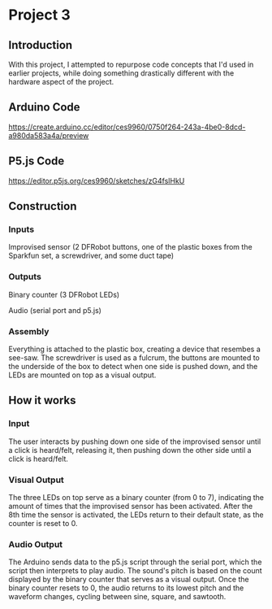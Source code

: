 # Project 3

## Introduction

With this project, I attempted to repurpose code concepts that I'd used in earlier projects, while doing something drastically different with the hardware aspect of the project.

## Arduino Code

https://create.arduino.cc/editor/ces9960/0750f264-243a-4be0-8dcd-a980da583a4a/preview

## P5.js Code

https://editor.p5js.org/ces9960/sketches/zG4fslHkU

## Construction

### Inputs

Improvised sensor (2 DFRobot buttons, one of the plastic boxes from the Sparkfun set, a screwdriver, and some duct tape)

### Outputs

Binary counter (3 DFRobot LEDs)

Audio (serial port and p5.js)

### Assembly

Everything is attached to the plastic box, creating a device that resembes a see-saw.  The screwdriver is used as a fulcrum, the buttons are mounted to the underside of the box to detect when one side is pushed down, and the LEDs are mounted on top as a visual output.

## How it works

### Input

The user interacts by pushing down one side of the improvised sensor until a click is heard/felt, releasing it, then pushing down the other side until a click is heard/felt.

### Visual Output

The three LEDs on top serve as a binary counter (from 0 to 7), indicating the amount of times that the improvised sensor has been activated.  After the 8th time the sensor is activated, the LEDs return to their default state, as the counter is reset to 0.

### Audio Output

The Arduino sends data to the p5.js script through the serial port, which the script then interprets to play audio.  The sound's pitch is based on the count displayed by the binary counter that serves as a visual output.  Once the binary counter resets to 0, the audio returns to its lowest pitch and the waveform changes, cycling between sine, square, and sawtooth.
